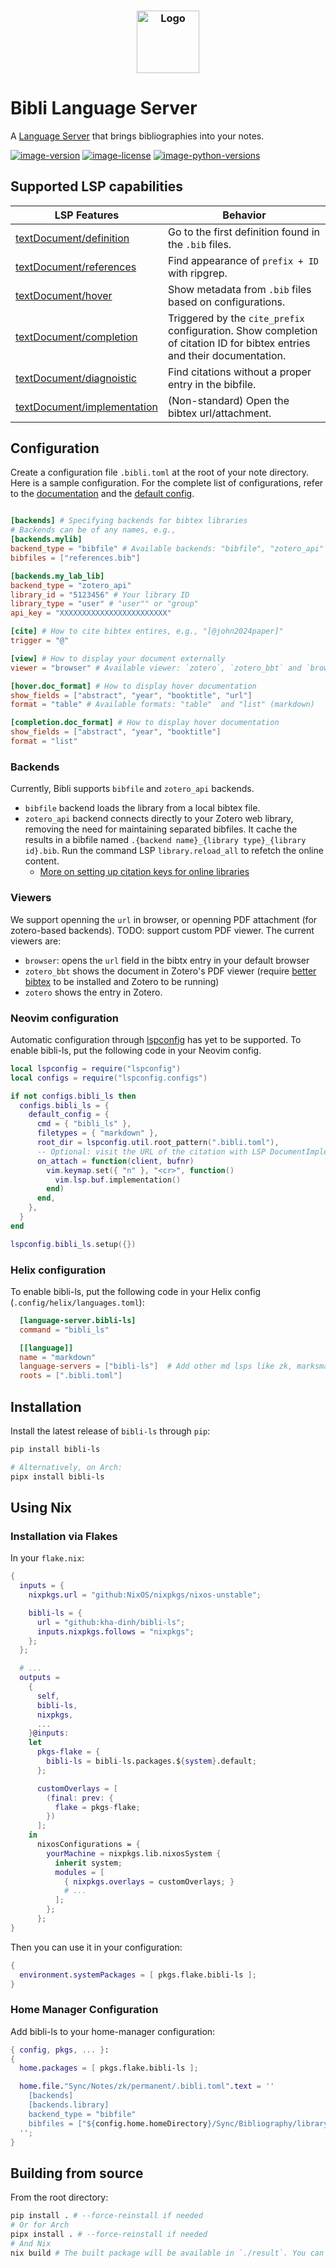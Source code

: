 <h3 align="center">
  <img
    src="https://raw.githubusercontent.com/kha-dinh/bibli-ls/main/docs/logo.jpeg"
    width="100"
    alt="Logo"
  /><br />
</h3>

# Bibli Language Server

A [Language Server](https://microsoft.github.io/language-server-protocol/) that brings bibliographies into your notes.

[![image-version](https://img.shields.io/pypi/v/bibli-ls.svg)](https://python.org/pypi/bibli-ls)
[![image-license](https://img.shields.io/pypi/l/bibli-ls.svg)](https://python.org/pypi/bibli-ls)
[![image-python-versions](https://img.shields.io/badge/python->=3.8-blue)](https://python.org/pypi/bibli-ls)

## Supported LSP capabilities

| LSP Features                                                                                                                                           | Behavior                                                                                                                 |
| ------------------------------------------------------------------------------------------------------------------------------------------------------ | ------------------------------------------------------------------------------------------------------------------------ |
| [textDocument/definition](https://microsoft.github.io/language-server-protocol/specifications/lsp/3.17/specification/#textDocument_definition)         | Go to the first definition found in the `.bib` files.                                                                    |
| [textDocument/references](https://microsoft.github.io/language-server-protocol/specifications/lsp/3.17/specification/#textDocument_references)         | Find appearance of `prefix + ID` with ripgrep.                                                                           |
| [textDocument/hover](https://microsoft.github.io/language-server-protocol/specifications/lsp/3.17/specification/#textDocument_hover)                   | Show metadata from `.bib` files based on configurations.                                                                 |
| [textDocument/completion](https://microsoft.github.io/language-server-protocol/specifications/lsp/3.17/specification/#textDocument_completion)         | Triggered by the `cite_prefix` configuration. Show completion of citation ID for bibtex entries and their documentation. |
| [textDocument/diagnoistic](https://microsoft.github.io/language-server-protocol/specifications/lsp/3.17/specification/#textDocument_completion)        | Find citations without a proper entry in the bibfile.                                                                    |
| [textDocument/implementation](https://microsoft.github.io/language-server-protocol/specifications/lsp/3.17/specification/#textDocument_implementation) | (Non-standard) Open the bibtex url/attachment.                                                                           |

## Configuration

Create a configuration file `.bibli.toml` at the root of your note directory. Here is a sample configuration. For the complete list of configurations, refer to the [documentation](/docs/configurations.md) and the [default config](/docs/default-config.toml).

```toml

[backends] # Specifying backends for bibtex libraries
# Backends can be of any names, e.g.,
[backends.mylib]
backend_type = "bibfile" # Available backends: "bibfile", "zotero_api"
bibfiles = ["references.bib"]

[backends.my_lab_lib]
backend_type = "zotero_api"
library_id = "5123456" # Your library ID
library_type = "user" # "user"" or "group"
api_key = "XXXXXXXXXXXXXXXXXXXXXXXX"

[cite] # How to cite bibtex entires, e.g., "[@john2024paper]"
trigger = "@"

[view] # How to display your document externally
viewer = "browser" # Available viewer: `zotero`, `zotero_bbt` and `browser`

[hover.doc_format] # How to display hover documentation
show_fields = ["abstract", "year", "booktitle", "url"]
format = "table" # Available formats: "table"  and "list" (markdown)

[completion.doc_format] # How to display hover documentation
show_fields = ["abstract", "year", "booktitle"]
format = "list"

```

### Backends

Currently, Bibli supports `bibfile` and `zotero_api` backends.

- `bibfile` backend loads the library from a local bibtex file.
- `zotero_api` backend connects directly to your Zotero web library, removing the need for maintaining separated bibfiles. It cache the results in a bibfile named `.{backend name}_{library type}_{library id}.bib`. Run the command LSP `library.reload_all` to refetch the online content.
  - [More on setting up citation keys for online libraries](/docs/custom-cite-keys.md)

### Viewers

We support openning the `url` in browser, or openning PDF attachment (for zotero-based backends). TODO: support custom PDF viewer. The current viewers are:

- `browser`: opens the `url` field in the bibtx entry in your default browser
- `zotero_bbt` shows the document in Zotero's PDF viewer (require [better bibtex](https://retorque.re/zotero-better-bibtex/) to be installed and Zotero to be running)
- `zotero` shows the entry in Zotero.

### Neovim configuration

Automatic configuration through [lspconfig]() has yet to be supported. To enable bibli-ls, put the following code in your Neovim config.

```lua
local lspconfig = require("lspconfig")
local configs = require("lspconfig.configs")

if not configs.bibli_ls then
  configs.bibli_ls = {
    default_config = {
      cmd = { "bibli_ls" },
      filetypes = { "markdown" },
      root_dir = lspconfig.util.root_pattern(".bibli.toml"),
      -- Optional: visit the URL of the citation with LSP DocumentImplementation
      on_attach = function(client, bufnr)
        vim.keymap.set({ "n" }, "<cr>", function()
          vim.lsp.buf.implementation()
        end)
      end,
    },
  }
end

lspconfig.bibli_ls.setup({})
```

### Helix configuration

To enable bibli-ls, put the following code in your Helix config (`.config/helix/languages.toml`):

```toml
  [language-server.bibli-ls]
  command = "bibli_ls"

  [[language]]
  name = "markdown"
  language-servers = ["bibli-ls"]  # Add other md lsps like zk, marksman, ...
  roots = [".bibli.toml"]
```

## Installation

Install the latest release of `bibli-ls` through `pip`:

```bash
pip install bibli-ls

# Alternatively, on Arch:
pipx install bibli-ls
```

## Using Nix

### Installation via Flakes

In your `flake.nix`:

```nix
{
  inputs = {
    nixpkgs.url = "github:NixOS/nixpkgs/nixos-unstable";

    bibli-ls = {
      url = "github:kha-dinh/bibli-ls";
      inputs.nixpkgs.follows = "nixpkgs";
    };
  };

  # ...
  outputs =
    {
      self,
      bibli-ls,
      nixpkgs,
      ...
    }@inputs:
    let
      pkgs-flake = {
        bibli-ls = bibli-ls.packages.${system}.default;
      };

      customOverlays = [
        (final: prev: {
          flake = pkgs-flake;
        })
      ];
    in
      nixosConfigurations = {
        yourMachine = nixpkgs.lib.nixosSystem {
          inherit system;
          modules = [
            { nixpkgs.overlays = customOverlays; }
            # ...
          ];
        };
      };
}
```

Then you can use it in your configuration:

```nix
{
  environment.systemPackages = [ pkgs.flake.bibli-ls ];
}
```

### Home Manager Configuration

Add bibli-ls to your home-manager configuration:

```nix
{ config, pkgs, ... }:
{
  home.packages = [ pkgs.flake.bibli-ls ];

  home.file."Sync/Notes/zk/permanent/.bibli.toml".text = ''
    [backends]
    [backends.library]
    backend_type = "bibfile"
    bibfiles = ["${config.home.homeDirectory}/Sync/Bibliography/library.bib"]
  '';
}
```

## Building from source

From the root directory:

```bash
pip install . # --force-reinstall if needed
# Or for Arch
pipx install . # --force-reinstall if needed
# And Nix
nix build # The built package will be available in `./result`. You can also use `nix run`
```

